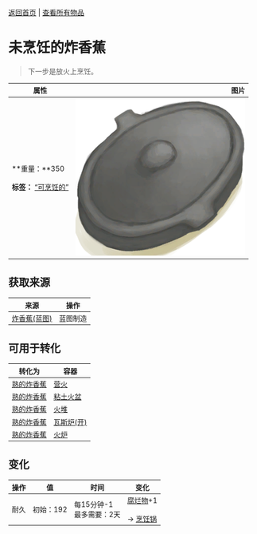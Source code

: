 [返回首页](index.md)   |  [查看所有物品](object.md)
# 未烹饪的炸香蕉  
> 下一步是放火上烹饪。  
  
  属性  |   图片   
 ----  |  ----:   
 **重量：**350<br><br>**标签：**	[“可烹饪的”](tag_Cookable.md)  |  ![](Sprite/CookingPotClosed.png)   
  
## 获取来源  
来源  |  操作  
----  |  ----  
[炸香蕉(蓝图)](Bp_FriedBananas.md)  |  蓝图制造  
## 可用于转化  
转化为  |  容器  
----  |  ----  
[熟的炸香蕉](FriedBananasCooked.md)  |  [营火](Campfire.md)  
[熟的炸香蕉](FriedBananasCooked.md)  |  [粘土火盆](ClayFirePit.md)  
[熟的炸香蕉](FriedBananasCooked.md)  |  [火堆](Fire.md)  
[熟的炸香蕉](FriedBananasCooked.md)  |  [瓦斯炉(开)](GasCookerOn.md)  
[熟的炸香蕉](FriedBananasCooked.md)  |  [火炉](Stove.md)  
## 变化  
操作  |  值  |  时间  |  变化  
----  |  ----  |  ----  |  ----  
耐久  |  初始：192  |  每15分钟-1<br>最多需要：2天  |  [腐烂物](RottenRemains.md)+1 <br><br>→ [烹饪锅](CookingPot.md)  
